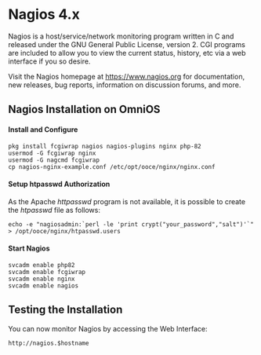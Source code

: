 Nagios 4.x
==========

Nagios is a host/service/network monitoring program written in C and released under the GNU General Public License, version 2. CGI programs are included to allow you to view the current status, history, etc via a web interface if you so desire.

Visit the Nagios homepage at https://www.nagios.org for documentation, new releases, bug reports, information on discussion forums, and more.

Nagios Installation on OmniOS
-----------------------------

#### Install and Configure

    pkg install fcgiwrap nagios nagios-plugins nginx php-82
    usermod -G fcgiwrap nginx
    usermod -G nagcmd fcgiwrap
    cp nagios-nginx-example.conf /etc/opt/ooce/nginx/nginx.conf

#### Setup htpasswd Authorization

As the Apache *httpasswd* program is not available, it is possible to create the *htpasswd* file as follows:

    echo -e "nagiosadmin:`perl -le 'print crypt("your_password","salt")'`" > /opt/ooce/nginx/htpasswd.users

#### Start Nagios

    svcadm enable php82
    svcadm enable fcgiwrap
    svcadm enable nginx
    svcadm enable nagios

Testing the Installation
------------------------

You can now monitor Nagios by accessing the Web Interface:

    http://nagios.$hostname

